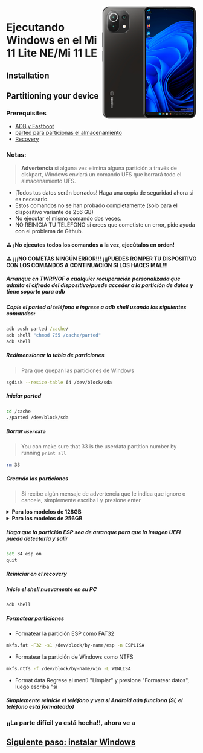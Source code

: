 <img align="right" src="https://github.com/ETCHDEV/Port-Windows-11-Xiaomi-11-Lite-NE/blob/main/lisa.png" width="250" alt="Windows 11 Running On a Mi 11 Lite NE">


# Ejecutando Windows en el Mi 11 Lite NE/Mi 11 LE

## Installation

## Partitioning your device

### Prerequisites
- [ADB y Fastboot](https://developer.android.com/studio/releases/platform-tools)
- [parted para particionas el almacenamiento](https://www.mediafire.com/file/s9bjano4pezphou/parted/file)
- [Recovery](https://xdaforums.com/t/unofficial-recovery-new-orangefox-recovery-r13-14-support-android-13-14.4466559)

### Notas:
> **Advertencia** si alguna vez elimina alguna partición a través de diskpart, Windows enviará un comando UFS que borrará todo el almacenamiento UFS.
- ¡Todos tus datos serán borrados! Haga una copia de seguridad ahora si es necesario.
- Estos comandos no se han probado completamente (solo para el dispositivo variante de 256 GB)
- No ejecutar el mismo comando dos veces.
- NO REINICIA TU TELÉFONO si crees que cometiste un error, pide ayuda con el problema de Github.


#### ⚠️ ¡No ejecutes todos los comandos a la vez, ejecútalos en orden!

#### ⚠️ ¡¡¡NO COMETAS NINGÚN ERROR!!! ¡¡¡PUEDES ROMPER TU DISPOSITIVO CON LOS COMANDOS A CONTINUACIÓN SI LOS HACES MAL!!!

##### Arranque en TWRP/OF o cualquier recuperación personalizada que admita el cifrado del dispositivo/puede acceder a la partición de datos y tiene soporte para adb
##### Copie el parted al teléfono e ingrese a adb shell usando los siguientes comandos:
```cmd
adb push parted /cache/
adb shell "chmod 755 /cache/parted"
adb shell
```

##### Redimensionar la tabla de particiones
> Para que quepan las particiones de Windows
```sh
sgdisk --resize-table 64 /dev/block/sda
```

##### Iniciar parted
```sh
cd /cache
./parted /dev/block/sda
```

##### Borrar `userdata`
> You can make sure that 33 is the userdata partition number by running
>  `print all`
```sh
rm 33
```

##### Creando las particiones
> Si recibe algún mensaje de advertencia que le indica que ignore o cancele, simplemente escriba i y presione enter

<details>
<summary><b><strong>Para los modelos de 128GB</strong></b></summary>



- Crear la partición de datos de android
```sh
mkpart userdata ext4 12.2GB 70.0GB
```

- Cree la partición ESP (almacena datos del cargador de arranque de Windows y archivos EFI)
```sh
mkpart esp fat32 70.0GB 70.3GB
```

- Cree la partición principal donde se instalará Windows.
```sh
victoria mkpartntfs 70.3GB 125GB
```

  </summary>
</details>

<details>
<summary><b><strong>Para los modelos de 256GB</strong></b></summary>


- Cree la partición de datos de Android (busque dónde termina la última parte usando imprimir y comience la parte de datos del usuario desde allí)
```sh
datos de usuario mkpart ext4 12,2 GB 140,2 GB
```

- Cree la partición ESP (almacena datos del cargador de arranque de Windows y archivos EFI)
```sh
mkpart esp fat32 140,2GB 140,5GB
```

- Cree la partición principal donde se instalará Windows.
```sh
mkpart ganar ntfs 140,5 GB 254 GB
```
​
  </summary>
</details>

##### Haga que la partición ESP sea de arranque para que la imagen UEFI pueda detectarla y salir
```sh
set 34 esp on
quit
```
##### Reiniciar en el recovery
##### Inicie el shell nuevamente en su PC
```cmd
adb shell
```

##### Formatear particiones
- Formatear la partición ESP como FAT32
```sh
mkfs.fat -F32 -s1 /dev/block/by-name/esp -n ESPLISA
```

- Formatear la partición de Windows como NTFS
```sh
mkfs.ntfs -f /dev/block/by-name/win -L WINLISA
```
- Format data
Regrese al menú "Limpiar" y presione "Formatear datos",
luego escriba "sí

##### Simplemente reinicie el teléfono y vea si Android aún funciona (Sí, el teléfono está formateado)

### ¡¡La parte difícil ya está hecha!!, ahora ve a

## [Siguiente paso: instalar Windows](install-es.md)

